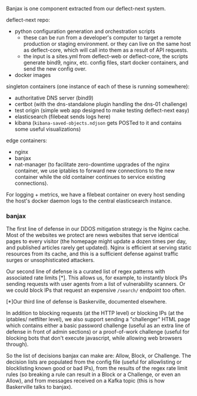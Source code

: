 Banjax is one component extracted from our deflect-next system.

deflect-next repo:
  * python configuration generation and orchestration scripts
    * these can be run from a developer's computer to target a remote
      production or staging environment. or they can live on the same host
      as deflect-core, which will call into them as a result of API requests.
    * the input is a sites.yml from deflect-web or deflect-core,
      the scripts generate bind9, nginx, etc. config files, start
      docker containers, and send the new config over.
  * docker images

singleton containers (one instance of each of these is running somewhere):
  * authoritative DNS server (bind9)
  * certbot (with the dns-standalone plugin handling the dns-01 challenge)
  * test origin (simple web app designed to make testing deflect-next easy)
  * elasticsearch (filebeat sends logs here)
  * kibana (`kibana-saved-objects.ndjson` gets POSTed to it and contains some
    useful visualizations)

edge containers:
  * nginx
  * banjax
  * nat-manager (to facilitate zero-downtime upgrades of the nginx container, we
    use iptables to forward new connections to the new container while the old
    container continues to service existing connections).

For logging + metrics, we have a filebeat container on every host sending the
host's docker daemon logs to the central elasticsearch instance.

### banjax

The first line of defense in our DDOS mitigation strategy is the Nginx cache. Most
of the websites we protect are news websites that serve identical pages to every
visitor (the homepage might update a dozen times per day, and published articles
rarely get updated). Nginx is efficient at serving static resources from its cache,
and this is a sufficient defense against traffic surges or unsophisticated attackers.

Our second line of defense is a curated list of regex patterns with associated
rate limits [\*]. This allows us, for example, to instantly block IPs sending requests
with user agents from a list of vulnerability scanners. Or we could block IPs
that request an expensive `/search/` endpoint too often.

[\*]Our third line of defense is Baskerville, documented elsewhere.

In addition to blocking requests (at the HTTP level) or blocking IPs (at the iptables/
netfilter level), we also support sending a "challenger" HTML page which contains either
a basic password challenge (useful as an extra line of defense in front of admin sections)
or a proof-of-work challenge (useful for blocking bots that don't execute javascript, while
allowing web browsers through).

So the list of decisions banjax can make are: Allow, Block, or Challenge. The decision
lists are populated from the config file (useful for allowlisting or blocklisting known good
or bad IPs), from the results of the regex rate limit rules (so breaking a rule can result
in a Block or a Challenge, or even an Allow), and from messages received on a Kafka topic
(this is how Baskerville talks to banjax).
